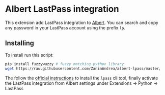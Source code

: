 # Albert LastPass integration

This extension add LastPass integration to [Albert](https://github.com/albertlauncher/albert). You can search and copy any password in your LastPass account using the prefix `lp`.

## Installing

To install run this script:

```bash
pip install fuzzywuzzy # fuzzy matching python library
wget https://raw.githubusercontent.com/ZaninAndrea/albert-lpass/master/lpass.py -O /usr/share/albert/org.albert.extension.python/modules/lpass.py
```

The follow the [official instructions](https://github.com/lastpass/lastpass-cli) to install the `lpass` cli tool, finally activate the LastPass integration from Albert settings under Extensions -> Python -> LastPass
